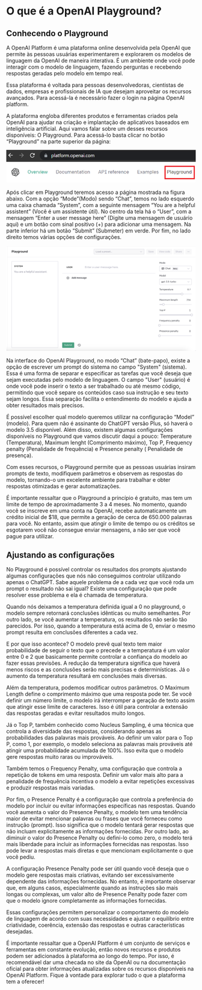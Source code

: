 # O que é a OpenAI Playground?

## Conhecendo o Playground

A OpenAI Platform é uma plataforma online desenvolvida pela OpenAI que permite às pessoas usuárias experimentarem e explorarem os modelos de linguagem da OpenAI de maneira interativa. É um ambiente onde você pode interagir com o modelo de linguagem, fazendo perguntas e recebendo respostas geradas pelo modelo em tempo real.

Essa plataforma é voltada para pessoas desenvolvedoras, cientistas de dados, empresas e profissionais de IA que desejam aproveitar os recursos avançados. Para acessá-la é necessário fazer o login na página OpenAI platform.

A plataforma engloba diferentes produtos e ferramentas criados pela OpenAI para ajudar na criação e implantação de aplicativos baseados em inteligência artificial. Aqui vamos falar sobre um desses recursos disponíveis: O Playground. Para acessá-lo basta clicar no botão “Playground” na parte superior da página:

![Playground](image-4.png)

Após clicar em Playground teremos acesso a página mostrada na figura abaixo. Com a opção “Mode”(Modo) sendo “Chat”, temos no lado esquerdo uma caixa chamada “System”, com a seguinte mensagem “You are a helpful assistent” (Você é um assistente útil). No centro da tela há o “User”, com a mensagem “Enter a user message here” (Digite uma mensagem de usuário aqui) e um botão com sinal positivo (+) para adicionar uma mensagem. Na parte inferior há um botão “Submit” (Submeter) em verde. Por fim, no lado direito temos várias opções de configurações.

![Página Platground](image-5.png)

Na interface do OpenAI Playground, no modo “Chat” (bate-papo), existe a opção de escrever um prompt do sistema no campo "System" (sistema). Essa é uma forma de separar e especificar as tarefas que você deseja que sejam executadas pelo modelo de linguagem. O campo "User" (usuário) é onde você pode inserir o texto a ser trabalhado ou até mesmo código, permitindo que você separe os conteúdos caso sua instrução e seu texto sejam longos. Essa separação facilita o entendimento do modelo e ajuda a obter resultados mais precisos.

É possível escolher qual modelo queremos utilizar na configuração “Model” (modelo). Para quem não é assinante do ChatGPT versão Plus, só haverá o modelo 3.5 disponível. Além disso, existem algumas configurações disponíveis no Playground que vamos discutir daqui a pouco: Temperature (Temperatura), Maximum lenght (Comprimento máximo), Top P, Frequency penalty (Penalidade de frequência) e Presence penalty ( Penalidade de presença).

Com esses recursos, o Playground permite que as pessoas usuárias insiram prompts de texto, modifiquem parâmetros e observem as respostas do modelo, tornando-o um excelente ambiente para trabalhar e obter respostas otimizadas e gerar automatizações.

É importante ressaltar que o Playground a princípio é gratuito, mas tem um limite de tempo de aproximadamente 3 a 4 meses. No momento, quando você se inscreve em uma conta na OpenAI, recebe automaticamente um crédito inicial de $18, que permite a geração de cerca de 650.000 palavras para você. No entanto, assim que atingir o limite de tempo ou os créditos se esgotarem você não consegue enviar mensagens, a não ser que você pague para utilizar.

## Ajustando as configurações

No Playground é possível controlar os resultados dos prompts ajustando algumas configurações que nós não conseguimos controlar utilizando apenas o ChatGPT. Sabe aquele problema de a cada vez que você roda um prompt o resultado não sai igual? Existe uma configuração que pode resolver esse problema e ela é chamada de temperatura.

Quando nós deixamos a temperatura definida igual a 0 no playground, o modelo sempre retornará conclusões idênticas ou muito semelhantes. Por outro lado, se você aumentar a temperatura, os resultados não serão tão parecidos. Por isso, quando a temperatura está acima de 0, enviar o mesmo prompt resulta em conclusões diferentes a cada vez.

E por que isso acontece? O modelo prevê qual texto tem maior probabilidade de seguir o texto que o precede e a temperatura é um valor entre 0 e 2 que basicamente permite controlar a confiança do modelo ao fazer essas previsões. A redução da temperatura significa que haverá menos riscos e as conclusões serão mais precisas e determinísticas. Já o aumento da temperatura resultará em conclusões mais diversas.

Além da temperatura, podemos modificar outros parâmetros. O Maximum Length define o comprimento máximo que uma resposta pode ter. Se você definir um número limite, o modelo irá interromper a geração de texto assim que atingir esse limite de caracteres. Isso é útil para controlar a extensão das respostas geradas e evitar resultados muito longos.

Já o Top P, também conhecido como Nucleus Sampling, é uma técnica que controla a diversidade das respostas, considerando apenas as probabilidades das palavras mais prováveis. Ao definir um valor para o Top P, como 1, por exemplo, o modelo seleciona as palavras mais prováveis até atingir uma probabilidade acumulada de 100%. Isso evita que o modelo gere respostas muito raras ou improváveis.

Também temos o Frequency Penalty, uma configuração que controla a repetição de tokens em uma resposta. Definir um valor mais alto para a penalidade de frequência incentiva o modelo a evitar repetições excessivas e produzir respostas mais variadas.

Por fim, o Presence Penalty é a configuração que controla a preferência do modelo por incluir ou evitar informações específicas nas respostas. Quando você aumenta o valor do Presence Penalty, o modelo tem uma tendência maior de evitar mencionar palavras ou frases que você forneceu como instrução (prompt). Isso significa que o modelo tentará gerar respostas que não incluam explicitamente as informações fornecidas. Por outro lado, ao diminuir o valor do Presence Penalty ou defini-lo como zero, o modelo terá mais liberdade para incluir as informações fornecidas nas respostas. Isso pode levar a respostas mais diretas e que mencionam explicitamente o que você pediu.

A configuração Presence Penalty pode ser útil quando você deseja que o modelo gere respostas mais criativas, evitando ser excessivamente dependente das informações fornecidas. No entanto, é importante observar que, em alguns casos, especialmente quando as instruções são mais longas ou complexas, um valor alto de Presence Penalty pode fazer com que o modelo ignore completamente as informações fornecidas.

Essas configurações permitem personalizar o comportamento do modelo de linguagem de acordo com suas necessidades e ajustar o equilíbrio entre criatividade, coerência, extensão das respostas e outras características desejadas.

É importante ressaltar que a OpenAI Platform é um conjunto de serviços e ferramentas em constante evolução, então novos recursos e produtos podem ser adicionados à plataforma ao longo do tempo. Por isso, é recomendável dar uma checada no site da OpenAI ou na documentação oficial para obter informações atualizadas sobre os recursos disponíveis na OpenAI Platform. Fique à vontade para explorar tudo o que a plataforma tem a oferecer!
